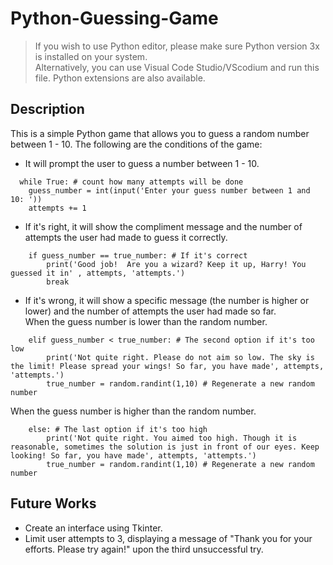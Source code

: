 # Python-Guessing-Game

> If you wish to use Python editor, please make sure Python version 3x is installed on your system.  
> Alternatively, you can use Visual Code Studio/VScodium and run this file. Python extensions are also available. 

## Description
This is a simple Python game that allows you to guess a random number between 1 - 10. The following are the conditions of the game: 
* It will prompt the user to guess a number between 1 - 10.
```
  while True: # count how many attempts will be done 
    guess_number = int(input('Enter your guess number between 1 and 10: '))
    attempts += 1
```
* If it's right, it will show the compliment message and the number of attempts the user had made to guess it correctly.
```
    if guess_number == true_number: # If it's correct
        print('Good job!  Are you a wizard? Keep it up, Harry! You guessed it in' , attempts, 'attempts.')
        break
```
* If it's wrong, it will show a specific message (the number is higher or lower) and the number of attempts the user had made so far. <br>
When the guess number is lower than the random number. 
```    
    elif guess_number < true_number: # The second option if it's too low 
        print('Not quite right. Please do not aim so low. The sky is the limit! Please spread your wings! So far, you have made', attempts, 'attempts.')
        true_number = random.randint(1,10) # Regenerate a new random number
```
When the guess number is higher than the random number. 
```
    else: # The last option if it's too high
        print('Not quite right. You aimed too high. Though it is reasonable, sometimes the solution is just in front of our eyes. Keep looking! So far, you have made', attempts, 'attempts.')
        true_number = random.randint(1,10) # Regenerate a new random number
```
## Future Works

*  Create an interface using Tkinter.
*  Limit user attempts to 3, displaying a message of "Thank you for your efforts. Please try again!" upon the third unsuccessful try.
